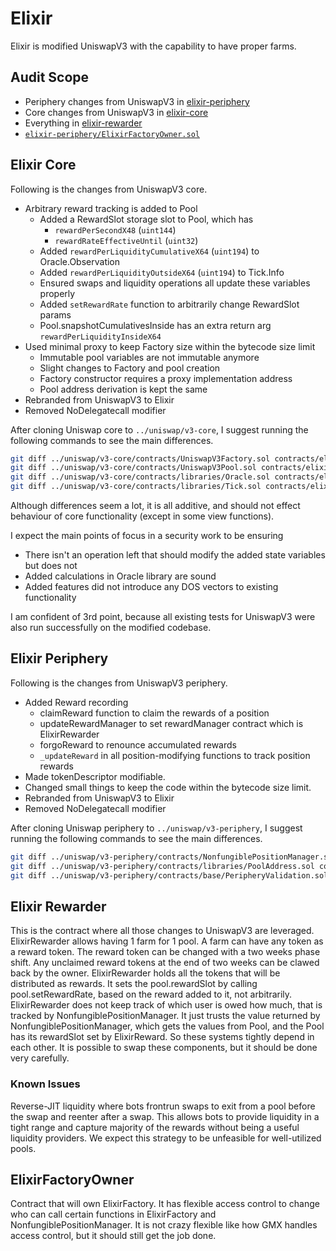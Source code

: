 # Elixir

Elixir is modified UniswapV3 with the capability to have proper farms.

## Audit Scope

* Periphery changes from UniswapV3 in [elixir-periphery](../elixir-periphery/)
* Core changes from UniswapV3 in [elixir-core](../elixir-core/)
* Everything in [elixir-rewarder](./)
* [`elixir-periphery/ElixirFactoryOwner.sol`](../elixir-periphery/ElixirFactoryOwner.sol)

## Elixir Core

Following is the changes from UniswapV3 core.

* Arbitrary reward tracking is added to Pool
    * Added a RewardSlot storage slot to Pool, which has
        * `rewardPerSecondX48` (`uint144`)
        * `rewardRateEffectiveUntil` (`uint32`)
    * Added `rewardPerLiquidityCumulativeX64` (`uint194`) to Oracle.Observation
    * Added `rewardPerLiquidityOutsideX64` (`uint194`) to Tick.Info
    * Ensured swaps and liquidity operations all update these variables properly
    * Added `setRewardRate` function to arbitrarily change RewardSlot params
    * Pool.snapshotCumulativesInside has an extra return arg `rewardPerLiquidityInsideX64`
* Used minimal proxy to keep Factory size within the bytecode size limit
    * Immutable pool variables are not immutable anymore
    * Slight changes to Factory and pool creation
    * Factory constructor requires a proxy implementation address
    * Pool address derivation is kept the same
* Rebranded from UniswapV3 to Elixir
* Removed NoDelegatecall modifier

After cloning Uniswap core to `../uniswap/v3-core`, I suggest running the following commands to see the main differences.

```sh
git diff ../uniswap/v3-core/contracts/UniswapV3Factory.sol contracts/elixir-core/ElixirFactory.sol
git diff ../uniswap/v3-core/contracts/UniswapV3Pool.sol contracts/elixir-core/ElixirPool.sol
git diff ../uniswap/v3-core/contracts/libraries/Oracle.sol contracts/elixir-core/libraries/Oracle.sol
git diff ../uniswap/v3-core/contracts/libraries/Tick.sol contracts/elixir-core/libraries/Tick.sol
```

Although differences seem a lot, it is all additive, and should not effect behaviour of core functionality (except in some view functions).

I expect the main points of focus in a security work to be ensuring

* There isn't an operation left that should modify the added state variables but does not
* Added calculations in Oracle library are sound
* Added features did not introduce any DOS vectors to existing functionality

I am confident of 3rd point, because all existing tests for UniswapV3 were also run successfully on the modified codebase.

## Elixir Periphery

Following is the changes from UniswapV3 periphery.

* Added Reward recording
    * claimReward function to claim the rewards of a position
    * updateRewardManager to set rewardManager contract which is ElixirRewarder
    * forgoReward to renounce accumulated rewards
    * `_updateReward` in all position-modifying functions to track position rewards
* Made tokenDescriptor modifiable.
* Changed small things to keep the code within the bytecode size limit.
* Rebranded from UniswapV3 to Elixir
* Removed NoDelegatecall modifier

After cloning Uniswap periphery to `../uniswap/v3-periphery`, I suggest running the following commands to see the main differences.

```sh
git diff ../uniswap/v3-periphery/contracts/NonfungiblePositionManager.sol contracts/elixir-periphery/NonfungiblePositionManager.sol
git diff ../uniswap/v3-periphery/contracts/libraries/PoolAddress.sol contracts/elixir-periphery/libraries/PoolAddress.sol
git diff ../uniswap/v3-periphery/contracts/base/PeripheryValidation.sol contracts/elixir-periphery/base/PeripheryValidation.sol
```

## Elixir Rewarder

This is the contract where all those changes to UniswapV3 are leveraged. ElixirRewarder allows having 1 farm for 1 pool. A farm can have any token as a reward token. The reward token can be changed with a two weeks phase shift. Any unclaimed reward tokens at the end of two weeks can be clawed back by the owner. ElixirRewarder holds all the tokens that will be distributed as rewards. It sets the pool.rewardSlot by calling pool.setRewardRate, based on the reward added to it, not arbitrarily. ElixirRewarder does not keep track of which user is owed how much, that is tracked by NonfungiblePositionManager. It just trusts the value returned by NonfungiblePositionManager, which gets the values from Pool, and the Pool has its rewardSlot set by ElixirReward. So these systems tightly depend in each other. It is possible to swap these components, but it should be done very carefully.

### Known Issues

Reverse-JIT liquidity where bots frontrun swaps to exit from a pool before the swap and reenter after a swap. This allows bots to provide liquidity in a tight range and capture majority of the rewards without being a useful liquidity providers. We expect this strategy to be unfeasible for well-utilized pools.

## ElixirFactoryOwner

Contract that will own ElixirFactory. It has flexible access control to change who can call certain functions in ElixirFactory and NonfungiblePositionManager. It is not crazy flexible like how GMX handles access control, but it should still get the job done.
